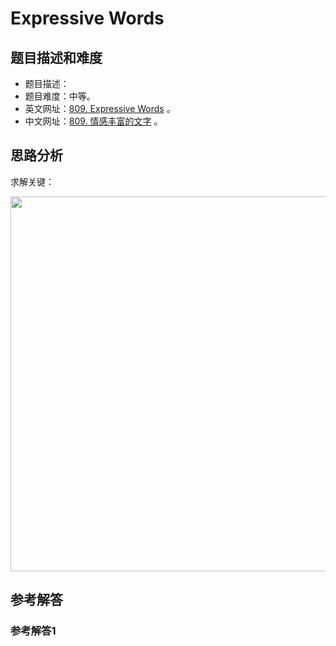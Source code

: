 # Expressive Words

## 题目描述和难度
+ 题目描述：
+ 题目难度：中等。
+ 英文网址：[809. Expressive Words](https://leetcode.com/problems/expressive-words/description/)  。
+ 中文网址：[809. 情感丰富的文字](https://leetcode-cn.com/problems/expressive-words/description/)  。
## 思路分析
求解关键：

<img src="https://liweiwei1419.github.io/images/leetcode-solution/" width="600">

## 参考解答
### 参考解答1

```java

```